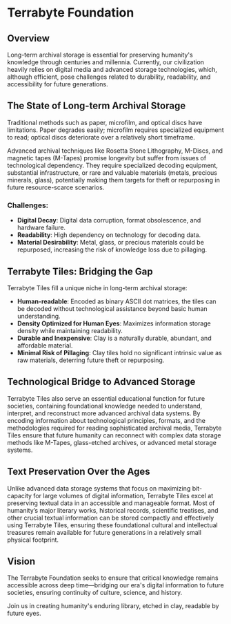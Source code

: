# Terrabyte Foundation

## Overview

Long-term archival storage is essential for preserving humanity's knowledge through centuries and millennia. Currently, our civilization heavily relies on digital media and advanced storage technologies, which, although efficient, pose challenges related to durability, readability, and accessibility for future generations.

## The State of Long-term Archival Storage

Traditional methods such as paper, microfilm, and optical discs have limitations. Paper degrades easily; microfilm requires specialized equipment to read; optical discs deteriorate over a relatively short timeframe.

Advanced archival techniques like Rosetta Stone Lithography, M-Discs, and magnetic tapes (M-Tapes) promise longevity but suffer from issues of technological dependency. They require specialized decoding equipment, substantial infrastructure, or rare and valuable materials (metals, precious minerals, glass), potentially making them targets for theft or repurposing in future resource-scarce scenarios.

### Challenges:
- **Digital Decay**: Digital data corruption, format obsolescence, and hardware failure.
- **Readability**: High dependency on technology for decoding data.
- **Material Desirability**: Metal, glass, or precious materials could be repurposed, increasing the risk of knowledge loss due to pillaging.

## Terrabyte Tiles: Bridging the Gap

Terrabyte Tiles fill a unique niche in long-term archival storage:

- **Human-readable**: Encoded as binary ASCII dot matrices, the tiles can be decoded without technological assistance beyond basic human understanding.
- **Density Optimized for Human Eyes**: Maximizes information storage density while maintaining readability.
- **Durable and Inexpensive**: Clay is a naturally durable, abundant, and affordable material.
- **Minimal Risk of Pillaging**: Clay tiles hold no significant intrinsic value as raw materials, deterring future theft or repurposing.

## Technological Bridge to Advanced Storage

Terrabyte Tiles also serve an essential educational function for future societies, containing foundational knowledge needed to understand, interpret, and reconstruct more advanced archival data systems. By encoding information about technological principles, formats, and the methodologies required for reading sophisticated archival media, Terrabyte Tiles ensure that future humanity can reconnect with complex data storage methods like M-Tapes, glass-etched archives, or advanced metal storage systems.

## Text Preservation Over the Ages

Unlike advanced data storage systems that focus on maximizing bit-capacity for large volumes of digital information, Terrabyte Tiles excel at preserving textual data in an accessible and manageable format. Most of humanity’s major literary works, historical records, scientific treatises, and other crucial textual information can be stored compactly and effectively using Terrabyte Tiles, ensuring these foundational cultural and intellectual treasures remain available for future generations in a relatively small physical footprint.

## Vision

The Terrabyte Foundation seeks to ensure that critical knowledge remains accessible across deep time—bridging our era's digital information to future societies, ensuring continuity of culture, science, and history.

Join us in creating humanity's enduring library, etched in clay, readable by future eyes.

